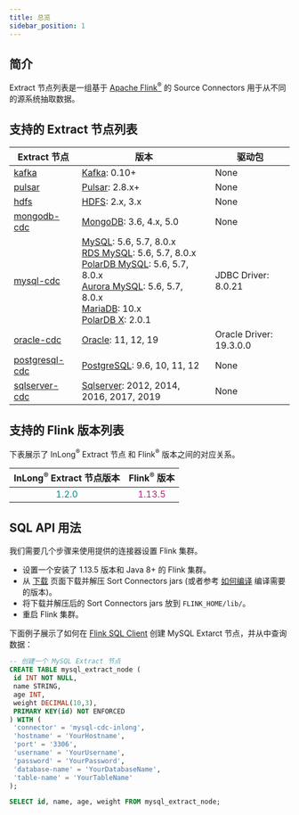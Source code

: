 ```yaml
---
title: 总览
sidebar_position: 1
---
```


## 简介

Extract 节点列表是一组基于 <a href="https://flink.apache.org/">Apache Flink<sup>®</sup></a> 的 Source Connectors 用于从不同的源系统抽取数据。

## 支持的 Extract 节点列表

| Extract 节点                          | 版本                                                                                                                                                                                                                                                                                                                                                                                                    | 驱动包                     |
|-------------------------------------|-------------------------------------------------------------------------------------------------------------------------------------------------------------------------------------------------------------------------------------------------------------------------------------------------------------------------------------------------------------------------------------------------------|-------------------------|
| [kafka](kafka.md)                   | [Kafka](https://kafka.apache.org/): 0.10+                                                                                                                                                                                                                                                                                                                                                             | None                    |
| [pulsar](pulsar.md)                 | [Pulsar](https://pulsar.apache.org/): 2.8.x+                                                                                                                                                                                                                                                                                                                                                          | None                    |
| [hdfs](hdfs.md)                     | [HDFS](https://hadoop.apache.org/): 2.x, 3.x                                                                                                                                                                                                                                                                                                                                                          | None                    |
| [mongodb-cdc](mongodb-cdc.md)       | [MongoDB](https://www.mongodb.com): 3.6, 4.x, 5.0                                                                                                                                                                                                                                                                                                                                                     | None                    |
| [mysql-cdc](mysql-cdc.md)           | [MySQL](https://dev.mysql.com/doc): 5.6, 5.7, 8.0.x <br/>[RDS MySQL](https://www.aliyun.com/product/rds/mysql): 5.6, 5.7, 8.0.x <br/> [PolarDB MySQL](https://www.aliyun.com/product/polardb): 5.6, 5.7, 8.0.x <br/> [Aurora MySQL](https://aws.amazon.com/cn/rds/aurora): 5.6, 5.7, 8.0.x <br/> [MariaDB](https://mariadb.org): 10.x <br/> [PolarDB X](https://github.com/ApsaraDB/galaxysql): 2.0.1 | JDBC Driver: 8.0.21     |
| [oracle-cdc](oracle-cdc.md)         | [Oracle](https://www.oracle.com/index.html): 11, 12, 19                                                                                                                                                                                                                                                                                                                                               | Oracle Driver: 19.3.0.0 |
| [postgresql-cdc](postgresql-cdc.md) | [PostgreSQL](https://www.postgresql.org): 9.6, 10, 11, 12                                                                                                                                                                                                                                                                                                                                             | None                    |
| [sqlserver-cdc](sqlserver-cdc.md)   | [Sqlserver](https://www.microsoft.com/sql-server): 2012, 2014, 2016, 2017, 2019                                                                                                                                                                                                                                                                                                                       | None                    |

## 支持的 Flink 版本列表

下表展示了 InLong<sup>®</sup> Extract 节点 和 Flink<sup>®</sup> 版本之间的对应关系。

|   InLong<sup>®</sup> Extract 节点版本   |            Flink<sup>®</sup> 版本             |
|:-----------------------------------:|:-------------------------------------------:|
| <font color="DarkCyan">1.2.0</font> | <font color="MediumVioletRed">1.13.5</font> |

## SQL API 用法

我们需要几个步骤来使用提供的连接器设置 Flink 集群。

- 设置一个安装了 1.13.5 版本和 Java 8+ 的 Flink 集群。
- 从 [下载](/zh-CN/download/main) 页面下载并解压 Sort Connectors jars (或者参考 [如何编译](../../quick_start/how_to_build.md) 编译需要的版本)。
- 将下载并解压后的 Sort Connectors jars 放到 `FLINK_HOME/lib/`。
- 重启 Flink 集群。

下面例子展示了如何在 [Flink SQL Client](https://ci.apache.org/projects/flink/flink-docs-release-1.13/dev/table/sqlClient.html) 创建 MySQL Extarct 节点，并从中查询数据：

```sql
-- 创建一个 MySQL Extract 节点
CREATE TABLE mysql_extract_node (
 id INT NOT NULL,
 name STRING,
 age INT,
 weight DECIMAL(10,3),
 PRIMARY KEY(id) NOT ENFORCED
) WITH (
 'connector' = 'mysql-cdc-inlong',
 'hostname' = 'YourHostname',
 'port' = '3306',
 'username' = 'YourUsername',
 'password' = 'YourPassword',
 'database-name' = 'YourDatabaseName',
 'table-name' = 'YourTableName'
);

SELECT id, name, age, weight FROM mysql_extract_node;
```
